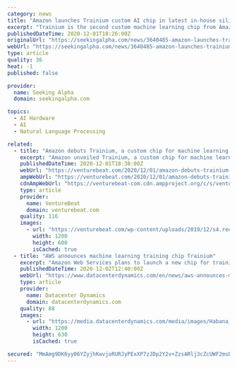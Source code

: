 ```yaml
---
category: news
title: "Amazon launches Trainium custom AI chip in latest in-house silicon move"
excerpt: "Trainium is the second custom machine learning chip from Amazon (NASDAQ:AMZN) Web Services, following in the footsteps of AWS Inferentia.Trainium is meant to offer cost-effective training for AI models,"
publishedDateTime: 2020-12-01T18:26:00Z
originalUrl: "https://seekingalpha.com/news/3640485-amazon-launches-trainium-custom-ai-chip-in-latest-in-house-silicon-move"
webUrl: "https://seekingalpha.com/news/3640485-amazon-launches-trainium-custom-ai-chip-in-latest-in-house-silicon-move"
type: article
quality: 36
heat: -1
published: false

provider:
  name: Seeking Alpha
  domain: seekingalpha.com

topics:
  - AI Hardware
  - AI
  - Natural Language Processing

related:
  - title: "Amazon debuts Trainium, a custom chip for machine learning training in the cloud"
    excerpt: "Amazon unveiled Trainium, a custom chip for machine learning training workloads. It'll be available to AWS customers in H2 2021."
    publishedDateTime: 2020-12-01T18:38:00Z
    webUrl: "https://venturebeat.com/2020/12/01/amazon-debuts-trainium-a-custom-chip-for-machine-learning-training-workloads/"
    ampWebUrl: "https://venturebeat.com/2020/12/01/amazon-debuts-trainium-a-custom-chip-for-machine-learning-training-workloads/amp/"
    cdnAmpWebUrl: "https://venturebeat-com.cdn.ampproject.org/c/s/venturebeat.com/2020/12/01/amazon-debuts-trainium-a-custom-chip-for-machine-learning-training-workloads/amp/"
    type: article
    provider:
      name: VentureBeat
      domain: venturebeat.com
    quality: 116
    images:
      - url: "https://venturebeat.com/wp-content/uploads/2019/12/s4.reutersmedia.net_-1.jpg?w=1200&strip=all"
        width: 1200
        height: 600
        isCached: true
  - title: "AWS announces machine learning training chip Trainium"
    excerpt: "Amazon Web Services plans to launch a new chip for training machine learning models. Trainium was developed in-house, and joins the company's existing Inferentia processor that focuses on inference workloads."
    publishedDateTime: 2020-12-02T12:40:00Z
    webUrl: "https://www.datacenterdynamics.com/en/news/aws-announces-machine-learning-training-chip-trainium/"
    type: article
    provider:
      name: Datacenter Dynamics
      domain: datacenterdynamics.com
    quality: 88
    images:
      - url: "https://media.datacenterdynamics.com/media/images/Habana_Labs.2e16d0ba.fill-1200x630.jpg"
        width: 1200
        height: 630
        isCached: true

secured: "MmAmg9DK6yy06YZyjhKwvjoRURJyPExXP7zJDp2Y2v+ZzsARlj3cZcUWF2msBdN3258WCKC3mrPll/mtULcd84ghqZ4u8dZ7WnNl+dzBCIxjQ7RssHtX/IgSmvHQ7Czl63u4fD6I+M6pFQdBhLVby8kpws0OqFFO6RJoPrNUVU9GmPJpsZAXjwcW5ExwJ+n5eHNgDvS/N9FvaOUbKSx8XWVeISZtVr0U9hfnbNI6UptrbO9ZAB186+J/Ujv/y+H548AKtKRteVvH/98Pct5UIoVrWnfUAbEzxvWcJOROHseO+sQRjyBR4gfDs2LSoMxs5Br0UM/3sU9XzHXIBM7lq88m8VSCtmIHEUKP1tVEmgg=;a2QOes8IVqjKfBgaWGfvjw=="
---
```


